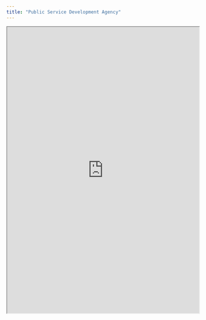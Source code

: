 ```yaml
---
title: "Public Service Development Agency"
---
```



<iframe height="750" width="100%" src="https://ewelton.github.io/ktest/wiki.html#Public%20Service%20Development%20Agency"></iframe>
